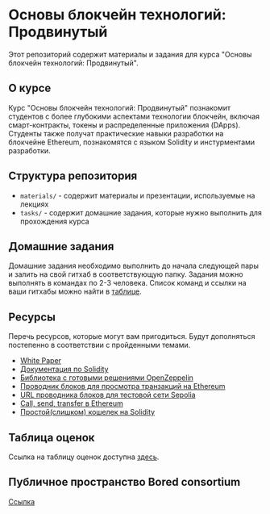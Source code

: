 # Основы блокчейн технологий: Продвинутый

Этот репозиторий содержит материалы и задания для курса "Основы блокчейн технологий: Продвинутый". 

## О курсе

Курс "Основы блокчейн технологий: Продвинутый" познакомит студентов с более глубокими аспектами технологии блокчейн, включая смарт-контракты, токены и распределенные приложения (DApps). Студенты также получат практические навыки разработки на блокчейне Ethereum, познакомятся с языком Solidity и инстурментами разработки.

## Структура репозитория

- `materials/` - содержит материалы и презентации, используемые на лекциях
- `tasks/` - содержит домашние задания, которые нужно выполнить для прохождения курса

## Домашние задания

Домашние задания необходимо выполнить до начала следующей пары и залить на свой гитхаб в соответствующую папку. Задания можно выполнять в командах по 2-3 человека. Список команд и ссылки на ваши гитхабы можно найти в [таблице](https://docs.google.com/spreadsheets/d/1O6S9dMIIzX5GjALaK-2yuEKDohlK6UaaqeqeEJhac54/edit#gid=1527733913).

## Ресурсы
Перечь ресурсов, которые могут вам пригодиться. Будут дополняться постепенно в соответствии с пройденными темами.

- [White Paper](https://ethereum.org/en/whitepaper/)
- [Документация по Solidity](https://docs.soliditylang.org/en/v0.8.19/)
- [Библиотека с готовыми решениями OpenZeppelin](https://www.openzeppelin.com/contracts)
- [Проводник блоков для просмотра транзакций на Ethereum](https://etherscan.io/)
- [URL проводника блоков для тестовой сети Sepolia](https://sepolia.etherscan.io/)
- [Call, send, transfer в Ethereum](https://ethereum-blockchain-developer.com/2022-04-smart-wallet/07-low-level-calls-in-depth/)
- [Простой(слишком) кошелек на Solidity](https://nextrope.com/how-to-create-a-simple-wallet-smart-contract-using-solidity/)


## Таблица оценок

Ссылка на таблицу оценок доступна [здесь](https://docs.google.com/spreadsheets/d/1VnM0DAWBIcilsqYJoWG_jam7arFjjDLs3Zh526BwCKI/edit#gid=143044293).

## Публичное пространство Bored consortium
[Ссылка](https://boredconsortium.notion.site/)
